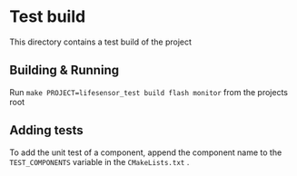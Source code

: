 # Test build
This directory contains a test build of the project

## Building & Running
Run `make PROJECT=lifesensor_test build flash monitor` from the projects root

## Adding tests
To add the unit test of a component,
append the component name to the `TEST_COMPONENTS` variable
in the `CMakeLists.txt` .